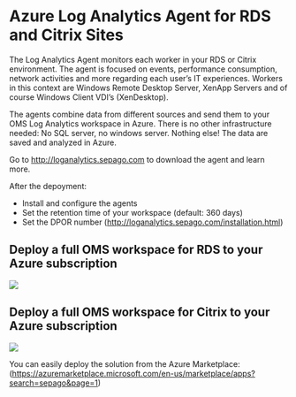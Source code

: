 # Azure Log Analytics Agent for RDS and Citrix Sites

The Log Analytics Agent monitors each worker in your RDS or Citrix environment. The agent is focused on events, performance consumption, network activities and more regarding each user’s IT experiences. Workers in this context are Windows Remote Desktop Server, XenApp Servers and of course Windows Client VDI’s (XenDesktop).

The agents combine data from different sources and send them to your OMS Log Analytics workspace in Azure. There is no other infrastructure needed: No SQL server, no windows server. Nothing else! The data are saved and analyzed in Azure.

Go to http://loganalytics.sepago.com to download the agent and learn more.

After the depoyment:
- Install and configure the agents
- Set the retention time of your workspace (default: 360 days)
- Set the DPOR number (http://loganalytics.sepago.com/installation.html)

## Deploy a full OMS workspace for RDS to your Azure subscription
<a href="https://portal.azure.com/#create/Microsoft.Template/uri/https%3A%2F%2Fraw.githubusercontent.com%2FMarcelMeurer%2FLogAnalytics-for-Citrix%2Fmaster%2FITPC-OMS-RDS.json" target="_blank">
    <img src="http://azuredeploy.net/deploybutton.png"/>
</a>

## Deploy a full OMS workspace for Citrix to your Azure subscription
<a href="https://portal.azure.com/#create/Microsoft.Template/uri/https%3A%2F%2Fraw.githubusercontent.com%2FMarcelMeurer%2FLogAnalytics-for-Citrix%2Fmaster%2FITPC-OMS-Citrix.json" target="_blank">
    <img src="http://azuredeploy.net/deploybutton.png"/>
</a>

You can easily deploy the solution from the Azure Marketplace: (https://azuremarketplace.microsoft.com/en-us/marketplace/apps?search=sepago&page=1)
